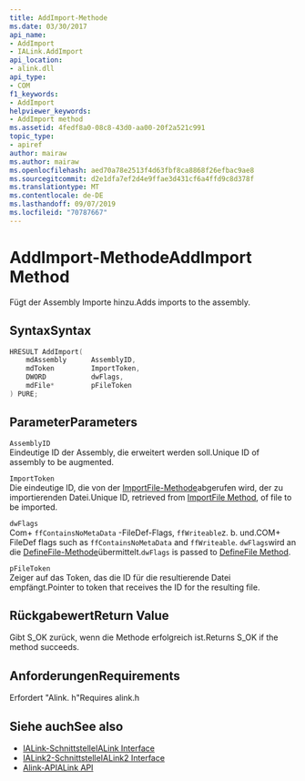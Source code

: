 ```yaml
---
title: AddImport-Methode
ms.date: 03/30/2017
api_name:
- AddImport
- IALink.AddImport
api_location:
- alink.dll
api_type:
- COM
f1_keywords:
- AddImport
helpviewer_keywords:
- AddImport method
ms.assetid: 4fedf8a0-08c8-43d0-aa00-20f2a521c991
topic_type:
- apiref
author: mairaw
ms.author: mairaw
ms.openlocfilehash: aed70a78e2513f4d63fbf8ca8868f26efbac9ae8
ms.sourcegitcommit: d2e1dfa7ef2d4e9ffae3d431cf6a4ffd9c8d378f
ms.translationtype: MT
ms.contentlocale: de-DE
ms.lasthandoff: 09/07/2019
ms.locfileid: "70787667"
---
```

# <a name="addimport-method"></a><span data-ttu-id="bb9e4-102">AddImport-Methode</span><span class="sxs-lookup"><span data-stu-id="bb9e4-102">AddImport Method</span></span>
<span data-ttu-id="bb9e4-103">Fügt der Assembly Importe hinzu.</span><span class="sxs-lookup"><span data-stu-id="bb9e4-103">Adds imports to the assembly.</span></span>  
  
## <a name="syntax"></a><span data-ttu-id="bb9e4-104">Syntax</span><span class="sxs-lookup"><span data-stu-id="bb9e4-104">Syntax</span></span>  
  
```cpp  
HRESULT AddImport(  
    mdAssembly      AssemblyID,  
    mdToken         ImportToken,  
    DWORD           dwFlags,  
    mdFile*         pFileToken  
) PURE;  
```  
  
## <a name="parameters"></a><span data-ttu-id="bb9e4-105">Parameter</span><span class="sxs-lookup"><span data-stu-id="bb9e4-105">Parameters</span></span>  
 `AssemblyID`  
 <span data-ttu-id="bb9e4-106">Eindeutige ID der Assembly, die erweitert werden soll.</span><span class="sxs-lookup"><span data-stu-id="bb9e4-106">Unique ID of assembly to be augmented.</span></span>  
  
 `ImportToken`  
 <span data-ttu-id="bb9e4-107">Die eindeutige ID, die von der [ImportFile-Methode](importfile-method.md)abgerufen wird, der zu importierenden Datei.</span><span class="sxs-lookup"><span data-stu-id="bb9e4-107">Unique ID, retrieved from [ImportFile Method](importfile-method.md), of file to be imported.</span></span>  
  
 `dwFlags`  
 <span data-ttu-id="bb9e4-108">Com+ `ffContainsNoMetaData` -FileDef-Flags, `ffWriteable`z. b. und.</span><span class="sxs-lookup"><span data-stu-id="bb9e4-108">COM+ FileDef flags such as `ffContainsNoMetaData` and `ffWriteable`.</span></span> <span data-ttu-id="bb9e4-109">`dwFlags`wird an die [DefineFile-Methode](../metadata/imetadataassemblyemit-definefile-method.md)übermittelt.</span><span class="sxs-lookup"><span data-stu-id="bb9e4-109">`dwFlags` is passed to [DefineFile Method](../metadata/imetadataassemblyemit-definefile-method.md).</span></span>  
  
 `pFileToken`  
 <span data-ttu-id="bb9e4-110">Zeiger auf das Token, das die ID für die resultierende Datei empfängt.</span><span class="sxs-lookup"><span data-stu-id="bb9e4-110">Pointer to token that receives the ID for the resulting file.</span></span>  
  
## <a name="return-value"></a><span data-ttu-id="bb9e4-111">Rückgabewert</span><span class="sxs-lookup"><span data-stu-id="bb9e4-111">Return Value</span></span>  
 <span data-ttu-id="bb9e4-112">Gibt S_OK zurück, wenn die Methode erfolgreich ist.</span><span class="sxs-lookup"><span data-stu-id="bb9e4-112">Returns S_OK if the method succeeds.</span></span>  
  
## <a name="requirements"></a><span data-ttu-id="bb9e4-113">Anforderungen</span><span class="sxs-lookup"><span data-stu-id="bb9e4-113">Requirements</span></span>  
 <span data-ttu-id="bb9e4-114">Erfordert "Alink. h"</span><span class="sxs-lookup"><span data-stu-id="bb9e4-114">Requires alink.h</span></span>  
  
## <a name="see-also"></a><span data-ttu-id="bb9e4-115">Siehe auch</span><span class="sxs-lookup"><span data-stu-id="bb9e4-115">See also</span></span>

- [<span data-ttu-id="bb9e4-116">IALink-Schnittstelle</span><span class="sxs-lookup"><span data-stu-id="bb9e4-116">IALink Interface</span></span>](ialink-interface.md)
- [<span data-ttu-id="bb9e4-117">IALink2-Schnittstelle</span><span class="sxs-lookup"><span data-stu-id="bb9e4-117">IALink2 Interface</span></span>](ialink2-interface.md)
- [<span data-ttu-id="bb9e4-118">Alink-API</span><span class="sxs-lookup"><span data-stu-id="bb9e4-118">ALink API</span></span>](index.md)
